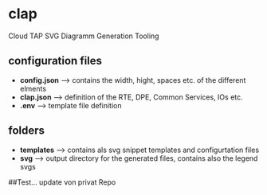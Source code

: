 # clap
Cloud TAP SVG Diagramm Generation Tooling

## configuration files
* **config.json** --> contains the width, hight, spaces etc. of the different elments
* **clap.json** --> definition of the RTE, DPE, Common Services, IOs etc.
* **.env** --> template file definition

## folders
* **templates** --> contains als svg snippet templates and configurtation files
* **svg** --> output directory for the generated files, contains also the legend svgs

##Test...
update von privat Repo
